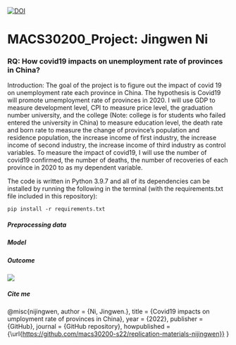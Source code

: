 [![DOI](https://zenodo.org/badge/DOI/10.5281/zenodo.6483892.svg)](https://doi.org/10.5281/zenodo.6483892)

# MACS30200_Project: Jingwen Ni
### RQ: How covid19 impacts on unemployment rate of provinces in China?
Introduction:
The goal of the project is to figure out the impact of covid 19 on unemployment rate each province in China. The hypothesis is Covid19 will promote umemployment rate of provinces in 2020. I will use GDP to measure development level, CPI to measure price level, the graduation number university, and the college (Note: college is for students who failed entered the university in China) to measure education level, the death rate and born rate to measure the change of province’s population and residence population, the increase income of first industry, the increase income of second industry, the increase income of third industry as control variables. To measure the impact of covid19, I will use the number of covid19 confirmed, the number of deaths, the number of recoveries of each province in 2020 to as my dependent variable.

The code is written in Python 3.9.7 and all of its dependencies can be installed by running the following in the terminal (with the requirements.txt file included in this repository):

```
pip install -r requirements.txt
```
##### Preprocessing data



##### Model


##### Outcome

![]("https://github.com/macs30200-s22/replication-materials-nijingwen/blob/main/figure/2008_2019_fea_imp.png")

##### Cite me
@misc{nijingwen,
  author = {Ni, Jingwen.},
  title = {Covid19 impacts on umployment rate of provinces in China},
  year = {2022},
  publisher = {GitHub},
  journal = {GitHub repository},
  howpublished = {\url{https://github.com/macs30200-s22/replication-materials-nijingwen}}
  }
